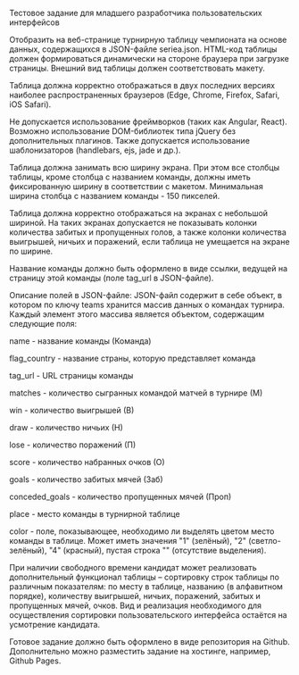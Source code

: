 Тестовое задание для младшего разработчика пользовательских интерфейсов

Отобразить на веб-странице турнирную таблицу чемпионата на основе данных, содержащихся в JSON-файле seriea.json. HTML-код таблицы должен формироваться динамически на стороне браузера при загрузке страницы. Внешний вид таблицы должен соответствовать макету.

Таблица должна корректно отображаться в двух последних версиях наиболее распространенных браузеров (Edge, Chrome, Firefox, Safari, iOS Safari).

Не допускается использование фреймворков (таких как Angular, React). Возможно использование DOM-библиотек типа jQuery без дополнительных плагинов. Также допускается использование шаблонизаторов (handlebars, ejs, jade и др.).

Таблица должна занимать всю ширину экрана. При этом все столбцы таблицы, кроме столбца с названием команды, должны иметь фиксированную ширину в соответствии с макетом. Минимальная ширина столбца с названием команды - 150 пикселей.

Таблица должна корректно отображаться на экранах с небольшой шириной. На таких экранах допускается не показывать колонки количества забитых и пропущенных голов, а также колонки количества выигрышей, ничьих и поражений, если таблица не умещается на экране по ширине.

Название команды должно быть оформлено в виде ссылки, ведущей на страницу этой команды (поле tag_url в JSON-файле).

Описание полей в JSON-файле: JSON-файл содержит в себе объект, в котором по ключу teams хранится массив данных о командах турнира. Каждый элемент этого массива является объектом, содержащим следующие поля:

name - название команды (Команда)

flag_country - название страны, которую представляет команда

tag_url - URL страницы команды

matches - количество сыгранных командой матчей в турнире (М)

win - количество выигрышей (В)

draw - количество ничьих (Н)

lose - количество поражений (П)

score - количество набранных очков (О)

goals - количество забитых мячей (Заб)

conceded_goals - количество пропущенных мячей (Проп)

place - место команды в турнирной таблице

color - поле, показывающее, необходимо ли выделять цветом место команды в таблице. Может иметь значения "1" (зелёный), "2" (светло-зелёный), "4" (красный), пустая строка "" (отсутствие выделения).

При наличии свободного времени кандидат может реализовать дополнительный функционал таблицы – сортировку строк таблицы по различным показателям: по месту в таблице, названию (в алфавитном порядке), количеству выигрышей, ничьих, поражений, забитых и пропущенных мячей, очков. Вид и реализация необходимого для осуществления сортировки пользовательского интерфейса остаётся на усмотрение кандидата.

Готовое задание должно быть оформлено в виде репозитория на Github. Дополнительно можно разместить задание на хостинге, например, Github Pages.
